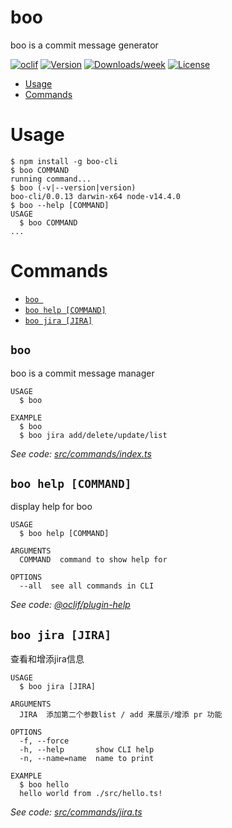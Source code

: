 boo
===

boo is a commit message generator

[![oclif](https://img.shields.io/badge/cli-oclif-brightgreen.svg)](https://oclif.io)
[![Version](https://img.shields.io/npm/v/boo.svg)](https://npmjs.org/package/boo)
[![Downloads/week](https://img.shields.io/npm/dw/boo.svg)](https://npmjs.org/package/boo)
[![License](https://img.shields.io/npm/l/boo.svg)](https://github.com/document/boo/blob/master/package.json)

<!-- toc -->
* [Usage](#usage)
* [Commands](#commands)
<!-- tocstop -->
# Usage
<!-- usage -->
```sh-session
$ npm install -g boo-cli
$ boo COMMAND
running command...
$ boo (-v|--version|version)
boo-cli/0.0.13 darwin-x64 node-v14.4.0
$ boo --help [COMMAND]
USAGE
  $ boo COMMAND
...
```
<!-- usagestop -->
# Commands
<!-- commands -->
* [`boo `](#boo-)
* [`boo help [COMMAND]`](#boo-help-command)
* [`boo jira [JIRA]`](#boo-jira-jira)

## `boo `

boo is a commit message manager

```
USAGE
  $ boo

EXAMPLE
  $ boo
  $ boo jira add/delete/update/list
```

_See code: [src/commands/index.ts](https://github.com/cli/boo/blob/v0.0.13/src/commands/index.ts)_

## `boo help [COMMAND]`

display help for boo

```
USAGE
  $ boo help [COMMAND]

ARGUMENTS
  COMMAND  command to show help for

OPTIONS
  --all  see all commands in CLI
```

_See code: [@oclif/plugin-help](https://github.com/oclif/plugin-help/blob/v3.2.0/src/commands/help.ts)_

## `boo jira [JIRA]`

查看和增添jira信息

```
USAGE
  $ boo jira [JIRA]

ARGUMENTS
  JIRA  添加第二个参数list / add 来展示/增添 pr 功能

OPTIONS
  -f, --force
  -h, --help       show CLI help
  -n, --name=name  name to print

EXAMPLE
  $ boo hello
  hello world from ./src/hello.ts!
```

_See code: [src/commands/jira.ts](https://github.com/cli/boo/blob/v0.0.13/src/commands/jira.ts)_
<!-- commandsstop -->
